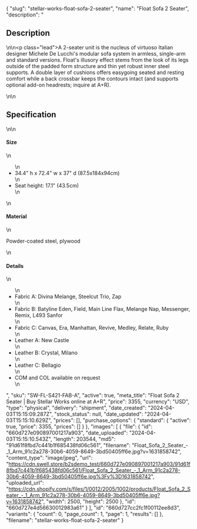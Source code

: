 {
  "slug": "stellar-works-float-sofa-2-seater",
  "name": "Float Sofa 2 Seater",
  "description": "<h2>Description</h2>\n<!-- split -->\n<p class=\"lead\">A 2-seater unit is the nucleus of virtuoso Italian designer Michele De Lucchi's modular sofa system in armless, single-arm and standard versions. Float's illusory effect stems from the look of its legs outside of the padded form structure and thin yet robust inner steel supports. A double layer of cushions offers easygoing seated and resting comfort while a back crossbar keeps the contours intact (and supports optional add-on headrests; inquire at A+R).</p>\n<!-- split -->\n<h2>Specification</h2>\n<!-- split -->\n<h4>Size</h4>\n<ul>\n<li>34.4\" h x 72.4\" w x 37\" d (87.5x184x94cm)</li>\n<li>Seat height: 17.1\" (43.5cm)</li>\n</ul>\n<h4>Material</h4>\n<p>Powder-coated steel, plywood</p>\n<h4>Details</h4>\n<ul>\n<li>Fabric A: Divina Melange, Steelcut Trio, Zap</li>\n<li>Fabric B: Batyline Eden, Field, Main Line Flax, Melange Nap, Messenger, Remix, L493 Sanfor</li>\n<li>Fabric C: Canvas, Era, Manhattan, Revive, Medley, Relate, Ruby</li>\n<li>Leather A: New Castle</li>\n<li>Leather B: Crystal, Milano</li>\n<li>Leather C: Bellagio</li>\n<li>COM and COL available on request</li>\n</ul>",
  "sku": "SW-FL-S421-FAB-A",
  "active": true,
  "meta_title": "Float Sofa 2 Seater | Buy Stellar Works online at A+R",
  "price": 3355,
  "currency": "USD",
  "type": "physical",
  "delivery": "shipment",
  "date_created": "2024-04-03T15:15:09.287Z",
  "stock_status": null,
  "date_updated": "2024-04-03T15:15:10.629Z",
  "prices": [],
  "purchase_options": {
    "standard": {
      "active": true,
      "price": 3355,
      "prices": []
    }
  },
  "images": [
    {
      "file": {
        "id": "660d727e090897001217a903",
        "date_uploaded": "2024-04-03T15:15:10.543Z",
        "length": 203544,
        "md5": "91d61f8fbd7c441b1f685438fd06c561",
        "filename": "Float_Sofa_2_Seater_-_1_Arm_91c2a278-30b6-4059-8649-3bd50405ff6e.jpg?v=1631858742",
        "content_type": "image/jpeg",
        "url": "https://cdn.swell.store/b2sdemo_test/660d727e090897001217a903/91d61f8fbd7c441b1f685438fd06c561/Float_Sofa_2_Seater_-_1_Arm_91c2a278-30b6-4059-8649-3bd50405ff6e.jpg%3Fv%3D1631858742",
        "uploaded_url": "https://cdn.shopify.com/s/files/1/0012/2005/1002/products/Float_Sofa_2_Seater_-_1_Arm_91c2a278-30b6-4059-8649-3bd50405ff6e.jpg?v=1631858742",
        "width": 2500,
        "height": 2500
      },
      "id": "660d727e4d56630012983a61"
    }
  ],
  "id": "660d727cc2fc1f00112ee8d3",
  "variants": {
    "count": 0,
    "page_count": 1,
    "page": 1,
    "results": []
  },
  "filename": "stellar-works-float-sofa-2-seater"
}